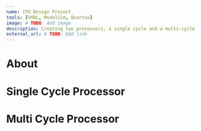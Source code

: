 ```yaml
---
name: CPU Design Project
tools: [VHDL, ModelSim, Quartus]
image: # TODO: Add image
description: Creating two processors, a single cycle and a multi-cycle processor for CprE 381 ':' Computer Organization and Design.
external_url: # TODO: Add link
---
```


# About

# Single Cycle Processor

# Multi Cycle Processor
